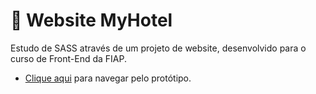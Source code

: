 # 🏢 Website MyHotel

Estudo de SASS através de um projeto de website, desenvolvido para o curso de Front-End da FIAP.

* [Clique aqui](https://caiorod-myhotel.netlify.app/) para navegar pelo protótipo.
